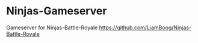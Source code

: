 # Ninjas-Gameserver
Gameserver for Ninjas-Battle-Royale
https://github.com/LiamBoog/Ninjas-Battle-Royale
